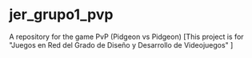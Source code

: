 # jer_grupo1_pvp
A repository for the game PvP (Pidgeon vs Pidgeon) [This project is for "Juegos en Red del Grado de Diseño y Desarrollo de Videojuegos" ]
